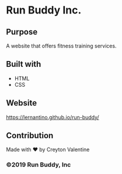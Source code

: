 # Run Buddy Inc.

## Purpose
A website that offers fitness training services.

## Built with 
* HTML
* CSS

## Website
https://lernantino.github.io/run-buddy/

## Contribution 
Made with ❤️ by Creyton Valentine

### ©️2019 Run Buddy, Inc
